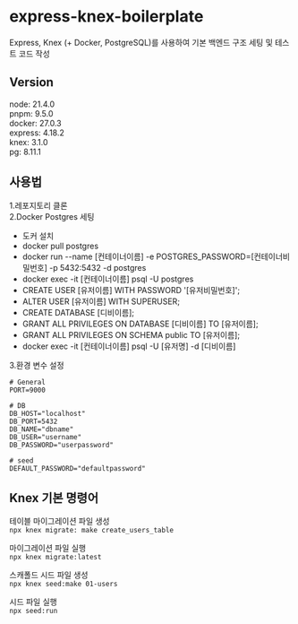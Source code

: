 # express-knex-boilerplate
Express, Knex (+ Docker, PostgreSQL)를 사용하여 기본 백엔드 구조 세팅 및 테스트 코드 작성

## Version
node: 21.4.0  
pnpm: 9.5.0  
docker: 27.0.3  
express: 4.18.2  
knex: 3.1.0  
pg: 8.11.1  

## 사용법
1.레포지토리 클론  
2.Docker Postgres 세팅
  - 도커 설치
  - docker pull postgres
  - docker run --name [컨테이너이름] -e POSTGRES_PASSWORD=[컨테이너비밀번호] -p 5432:5432 -d postgres
  - docker exec -it [컨테이너이름] psql -U postgres
  - CREATE USER [유저이름] WITH PASSWORD '[유저비밀번호]';
  - ALTER USER [유저이름] WITH SUPERUSER;
  - CREATE DATABASE [디비이름];
  - GRANT ALL PRIVILEGES ON DATABASE [디비이름] TO [유저이름];
  - GRANT ALL PRIVILEGES ON SCHEMA public TO [유저이름];
  - docker exec -it [컨테이너이름] psql -U [유저명] -d [디비이름]  

3.환경 변수 설정
```
# General
PORT=9000

# DB
DB_HOST="localhost"
DB_PORT=5432
DB_NAME="dbname"
DB_USER="username"
DB_PASSWORD="userpassword"

# seed
DEFAULT_PASSWORD="defaultpassword"
```  

## Knex 기본 명령어
테이블 마이그레이션 파일 생성  
`npx knex migrate: make create_users_table`

마이그레이션 파일 실행  
`npx knex migrate:latest`

스캐폴드 시드 파일 생성  
`npx knex seed:make 01-users`

시드 파일 실행  
`npx seed:run`

